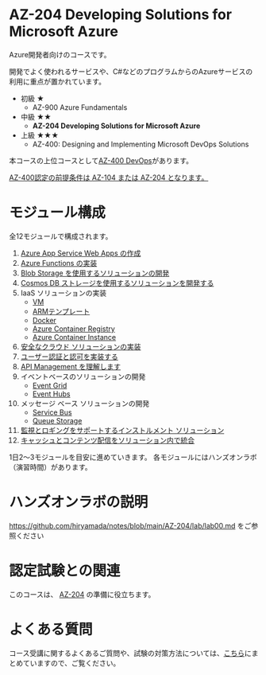 # AZ-204 Developing Solutions for Microsoft Azure

Azure開発者向けのコースです。

開発でよく使われるサービスや、C#などのプログラムからのAzureサービスの利用に重点が置かれています。

- 初級 ★
  - AZ-900 Azure Fundamentals
- 中級 ★★
  - **AZ-204 Developing Solutions for Microsoft Azure**
- 上級 ★★★
  - AZ-400: Designing and Implementing Microsoft DevOps Solutions

本コースの上位コースとして[AZ-400 DevOps](https://docs.microsoft.com/ja-jp/learn/certifications/exams/az-400)があります。

 [AZ-400認定の前提条件は AZ-104 または AZ-204 となります。](https://docs.microsoft.com/ja-jp/learn/certifications/devops-engineer)

# モジュール構成

全12モジュールで構成されます。

1. [Azure App Service Web Apps の作成](mod01.md)
1. [Azure Functions の実装](mod02.md)
1. [Blob Storage を使用するソリューションの開発](mod03-01-blob.md)
1. [Cosmos DB ストレージを使用するソリューションを開発する](mod04.md)
1. IaaS ソリューションの実装
   - [VM](mod05-01-vm.md)
   - [ARMテンプレート](mod05-02-arm.md)
   - [Docker](mod05-03-docker.md)
   - [Azure Container Registry](mod05-04-acr.md)
   - [Azure Container Instance](mod05-05-aci.md)
2. [安全なクラウド ソリューションの実装](mod06.md)
3. [ユーザー認証と認可を実装する](mod07.md)
4. [API Management を理解します](mod08-01-apim.md)
5. イベントベースのソリューションの開発
   - [Event Grid](mod09-01-eventgrid.md)
   - [Event Hubs](mod09-02-eventhubs.md)
6. メッセージ ベース ソリューションの開発
   - [Service Bus](mod10-01-servicebus.md)
   - [Queue Storage](mod10-02-queue.md)
7. [監視とロギングをサポートするインストルメント ソリューション](mod11.md)
8. [キャッシュとコンテンツ配信をソリューション内で統合](mod12.md)

1日2～3モジュールを目安に進めていきます。
各モジュールにはハンズオンラボ（演習時間）があります。

# ハンズオンラボの説明

https://github.com/hiryamada/notes/blob/main/AZ-204/lab/lab00.md
をご参照ください

# 認定試験との関連

このコースは、
[AZ-204](https://docs.microsoft.com/ja-jp/learn/certifications/exams/az-204)
の準備に役立ちます。

# よくある質問

コース受講に関するよくあるご質問や、試験の対策方法については、[こちら](../faq.md)にまとめていますので、ご覧ください。
